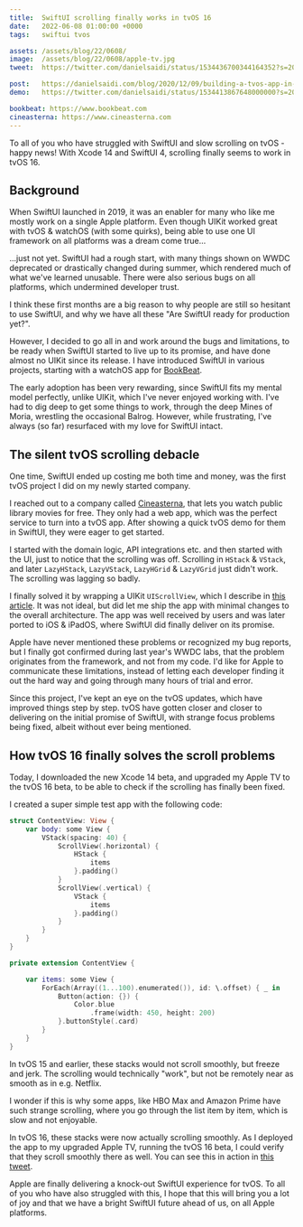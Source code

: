 ```yaml
---
title:  SwiftUI scrolling finally works in tvOS 16
date:   2022-06-08 01:00:00 +0000
tags:   swiftui tvos

assets: /assets/blog/22/0608/
image:  /assets/blog/22/0608/apple-tv.jpg
tweet:  https://twitter.com/danielsaidi/status/1534436700344164352?s=20&t=FH9px9RehnPiSAQmZMizQg

post:   https://danielsaidi.com/blog/2020/12/09/building-a-tvos-app-in-swiftui
demo:   https://twitter.com/danielsaidi/status/1534413867648000000?s=20&t=0v0mkS3sNxXNptr_rBafmA

bookbeat: https://www.bookbeat.com
cineasterna: https://www.cineasterna.com
---
```


To all of you who have struggled with SwiftUI and slow scrolling on tvOS - happy news! With Xcode 14 and SwiftUI 4, scrolling finally seems to work in tvOS 16.


## Background

When SwiftUI launched in 2019, it was an enabler for many who like me mostly work on a single Apple platform. Even though UIKit worked great with tvOS & watchOS (with some quirks), being able to use one UI framework on all platforms was a dream come true...

...just not yet. SwiftUI had a rough start, with many things shown on WWDC deprecated or drastically changed during summer, which rendered much of what we've learned unusable. There were also serious bugs on all platforms, which undermined developer trust.

I think these first months are a big reason to why people are still so hesitant to use SwiftUI, and why we have all these "Are SwiftUI ready for production yet?".

However, I decided to go all in and work around the bugs and limitations, to be ready when SwiftUI started to live up to its promise, and have done almost no UIKit since its release. I have introduced SwiftUI in various projects, starting with a watchOS app for [BookBeat]({{page.bookbeat}}).

The early adoption has been very rewarding, since SwiftUI fits my mental model perfectly, unlike UIKit, which I've never enjoyed working with. I've had to dig deep to get some things to work, through the deep Mines of Moria, wrestling the occasional Balrog. However, while frustrating, I've always (so far) resurfaced with my love for SwiftUI intact.


## The silent tvOS scrolling debacle

One time, SwiftUI ended up costing me both time and money, was the first tvOS project I did on my newly started company.

I reached out to a company called [Cineasterna]({{page.cineasterna}}), that lets you watch public library movies for free. They only had a web app, which was the perfect service to turn into a tvOS app. After showing a quick tvOS demo for them in SwiftUI, they were eager to get started.

I started with the domain logic, API integrations etc. and then started with the UI, just to notice that the scrolling was off. Scrolling in `HStack` & `VStack`, and later `LazyHStack`, `LazyVStack`, `LazyHGrid` & `LazyVGrid` just didn't work. The scrolling was lagging so badly.

I finally solved it by wrapping a UIKit `UIScrollView`, which I describe in [this article]({{page.post}}). It was not ideal, but did let me ship the app with minimal changes to the overall architecture. The app was well received by users and was later ported to iOS & iPadOS, where SwiftUI did finally deliver on its promise.

Apple have never mentioned these problems or recognized my bug reports, but I finally got confirmed during last year's WWDC labs, that the problem originates from the framework, and not from my code. I'd like for Apple to communicate these limitations, instead of letting each developer finding it out the hard way and going through many hours of trial and error.

Since this project, I've kept an eye on the tvOS updates, which have improved things step by step. tvOS have gotten closer and closer to delivering on the initial promise of SwiftUI, with strange focus problems being fixed, albeit without ever being mentioned. 


## How tvOS 16 finally solves the scroll problems

Today, I downloaded the new Xcode 14 beta, and upgraded my Apple TV to the tvOS 16 beta, to be able to check if the scrolling has finally been fixed.

I created a super simple test app with the following code:

```swift
struct ContentView: View {
    var body: some View {
        VStack(spacing: 40) {
            ScrollView(.horizontal) {
                HStack {
                    items
                }.padding()
            }
            ScrollView(.vertical) {
                VStack {
                    items
                }.padding()
            }
        }
    }
}

private extension ContentView {

    var items: some View {
        ForEach(Array((1...100).enumerated()), id: \.offset) { _ in
            Button(action: {}) {
                Color.blue
                    .frame(width: 450, height: 200)
            }.buttonStyle(.card)
        }
    }
}
```

In tvOS 15 and earlier, these stacks would not scroll smoothly, but freeze and jerk. The scrolling would technically "work", but not be remotely near as smooth as in e.g. Netflix.

I wonder if this is why some apps, like HBO Max and Amazon Prime have such strange scrolling, where you go through the list item by item, which is slow and not enjoyable.

In tvOS 16, these stacks were now actually scrolling smoothly. As I deployed the app to my upgraded Apple TV, running the tvOS 16 beta, I could verify that they scroll smoothly there as well. You can see this in action in [this tweet]({{page.demo}}).

Apple are finally delivering a knock-out SwiftUI experience for tvOS. To all of you who have also struggled with this, I hope that this will bring you a lot of joy and that we have a bright SwiftUI future ahead of us, on all Apple platforms.
